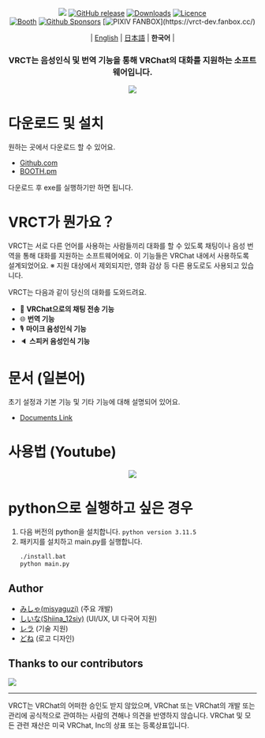<div align="center">

![](docs/vrct_logo.png)
[![GitHub release](https://img.shields.io/github/v/release/misyaguziya/VRCT.svg)](https://github.com/misyaguziya/VRCT/releases)
[![Downloads](https://img.shields.io/github/downloads/misyaguziya/VRCT/total)](https://github.com/misyaguziya/VRCT/releases)
[![Licence](https://img.shields.io/github/license/misyaguziya/VRCT)](https://github.com/misyaguziya/VRCT/blob/master/LICENSE)\
[![Booth](https://img.shields.io/badge/Store-Booth.pm-red)](https://misyaguziya.booth.pm/items/5155325)
[![Github Sponsors](https://img.shields.io/badge/GitHub%20Sponsors-30363D?&logo=GitHub-Sponsors&logoColor=EA4AAA)](https://github.com/sponsors/misyaguziya)
[![PIXIV FANBOX](https://img.shields.io/badge/PIXIV%20FANBOX-30363D?)](https://vrct-dev.fanbox.cc/)

| [English](./README.md) | [日本語](./README.ja.md) | **한국어** |

<h3>
VRCT는 음성인식 및 번역 기능을 통해 VRChat의 대화를 지원하는 소프트웨어입니다.
</h3>

![](docs/main_window.png)

<div align="left">

# 다운로드 및 설치
원하는 곳에서 다운로드 할 수 있어요.
- [Github.com](https://github.com/misyaguziya/VRCT/releases/)
- [BOOTH.pm](https://misyaguziya.booth.pm/items/5155325)

다운로드 후 exe를 실행하기만 하면 됩니다.

# VRCT가 뭔가요？
VRCT는 서로 다른 언어를 사용하는 사람들끼리 대화를 할 수 있도록 채팅이나 음성 번역을 통해 대화를 지원하는 소프트웨어에요.
이 기능들은 VRChat 내에서 사용하도록 설계되었어요.
※ 지원 대상에서 제외되지만, 영화 감상 등 다른 용도로도 사용되고 있습니다.

VRCT는 다음과 같이 당신의 대화를 도와드려요.
- 💬 **VRChat으로의 채팅 전송 기능**
- 🌐 **번역 기능**
- 🎙 **마이크 음성인식 기능**
- 🔈 **스피커 음성인식 기능**

# 문서 (일본어)
초기 설정과 기본 기능 및 기타 기능에 대해 설명되어 있어요.
- [Documents Link](https://mzsoftware.notion.site/VRCT-Documents-be79b7a165f64442ad8f326d86c22246?pvs=4)

# 사용법 (Youtube)
<div align="center">

[![](https://img.youtube.com/vi/rUTad037n8Q/0.jpg)](https://www.youtube.com/watch?v=rUTad037n8Q)

<div align="left">

# python으로 실행하고 싶은 경우
1. 다음 버전의 python을 설치합니다.
    `python version 3.11.5`
2. 패키지를 설치하고 main.py를 실행합니다.
    ```bash
    ./install.bat
    python main.py
    ```

## Author
- [みしゃ(misyaguzi)](https://github.com/misyaguziya) (주요 개발)
- [しいな(Shiina_12siy)](https://twitter.com/Shiina_12siy) (UI/UX, UI 다국어 지원)
- [レラ](https://github.com/soumt-r) (기술 지원)
- [どね](https://twitter.com/done_vrc) (로고 디자인)

## Thanks to our contributors
<a href="https://github.com/misyaguziya/VRCT/graphs/contributors" target="_blank">
  <img src="https://contrib.rocks/image?repo=misyaguziya/VRCT" />
</a>

---

VRCT는 VRChat의 어떠한 승인도 받지 않았으며, VRChat 또는 VRChat의 개발 또는 관리에 공식적으로 관여하는 사람의 견해나 의견을 반영하지 않습니다. VRChat 및 모든 관련 재산은 미국 VRChat, Inc의 상표 또는 등록상표입니다.